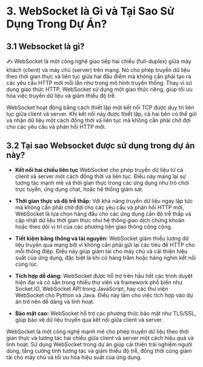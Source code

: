 # 3. WebSocket là Gì và Tại Sao Sử Dụng Trong Dự Án?

## 3.1 Websocket là gì?

✍️ WebSocket là một công nghệ giao tiếp hai chiều (full-duplex) giữa máy khách (client) và máy chủ (server) trên mạng. Nó cho phép truyền dữ liệu theo thời gian thực và liên tục giữa hai đầu điểm mà không cần phải tạo ra các yêu cầu HTTP mới mỗi lần như trong mô hình truyền thống. Thay vì sử dụng giao thức HTTP, WebSocket sử dụng một giao thức riêng, giúp tối ưu hóa việc truyền dữ liệu và giảm thiểu độ trễ.

WebSocket hoạt động bằng cách thiết lập một kết nối TCP được duy trì liên tục giữa client và server. Khi kết nối này được thiết lập, cả hai bên có thể gửi và nhận dữ liệu một cách đồng thời và liên tục mà không cần phải chờ đợi cho các yêu cầu và phản hồi HTTP mới.

## 3.2 Tại sao Websocket được sử dụng trong dự án này?

- **Kết nối hai chiều liên tục** WebSocket cho phép truyền dữ liệu từ cả client và server một cách đồng thời và liên tục. Điều này mang lại sự tương tác mạnh mẽ và thời gian thực trong các ứng dụng như trò chơi trực tuyến, ứng dụng chat, hoặc hệ thống giám sát.

- **Thời gian thực và độ trễ thấp:** Với khả năng truyền dữ liệu ngay lập tức mà không cần phải chờ đợi cho các yêu cầu và phản hồi HTTP mới, WebSocket là lựa chọn hàng đầu cho các ứng dụng cần độ trễ thấp và cập nhật dữ liệu thời gian thực như hệ thống giao dịch chứng khoán hoặc theo dõi vị trí của các phương tiện giao thông công cộng.

- **Tiết kiệm băng thông và tài nguyên:** WebSocket giảm thiểu lượng dữ liệu truyền qua mạng bởi vì không cần phải gửi lại các tiêu đề HTTP cho mỗi thông điệp. Điều này giúp giảm tải cho máy chủ và cải thiện hiệu suất của ứng dụng, đặc biệt là khi có hàng trăm hoặc hàng nghìn kết nối cùng lúc.

- **Tích hợp dễ dàng:** WebSocket được hỗ trợ trên hầu hết các trình duyệt hiện đại và có sẵn trong nhiều thư viện và framework phổ biến như Socket.IO, WebSocket API trong JavaScript, hay các thư viện WebSocket cho Python và Java. Điều này làm cho việc tích hợp vào dự án trở nên dễ dàng và linh hoạt.

- **Bảo mật cao:** WebSocket hỗ trợ các phương thức bảo mật như TLS/SSL, giúp bảo vệ dữ liệu truyền qua kết nối giữa client và server.

WebSocket là một công nghệ mạnh mẽ cho phép truyền dữ liệu theo thời gian thực và tương tác hai chiều giữa client và server một cách hiệu quả và linh hoạt. Sử dụng WebSocket trong dự án giúp cải thiện trải nghiệm người dùng, tăng cường tính tương tác và giảm thiểu độ trễ, đồng thời cũng giảm tải cho máy chủ và tối ưu hóa hiệu suất của ứng dụng.
